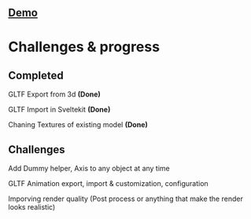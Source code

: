 ## [Demo](https://threlte-next.vercel.app/)

# Challenges & progress

## Completed

GLTF Export from 3d **(Done)**

GLTF Import in Sveltekit **(Done)**

Chaning Textures of existing model **(Done)**

## Challenges

Add Dummy helper, Axis to any object at any time

GLTF Animation export, import & customization, configuration

Imporving render quality (Post process or anything that make the render looks realistic)
